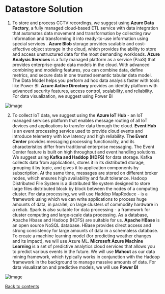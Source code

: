 # Datastore Solution

1. To store and process CCTV recordings, we suggest using **Azure Data Factory**, a fully managed cloud-based ETL service with data integration that automates data movement and transformation by collecting raw information and transforming it into ready-to-use information using special services . 
**Azure Blob** storage provides scalable and cost-effective object storage in the cloud, which provides the ability to store and access unstructured data for the most demanding workloads. 
**Azure Analysis Services** is a fully managed platform as a service (PaaS) that provides enterprise-grade data models in the cloud. With advanced combining and modeling features, you can combine data, define metrics, and secure data in one trusted semantic tabular data model. The Data Model helps you perform ad hoc data analysis faster with tools like Power BI. 
**Azure Active Directory** provides an identity platform with advanced security features, access control, scalability, and reliability. For data visualization, we suggest using Power BI


![image](https://user-images.githubusercontent.com/58341842/151186813-3989ed15-cb1f-47ad-98d4-79c36fb2c345.png)

2. To collect IoT data, we suggest using the **Azure IoT Hub** - an IoT managed services platform that enables message routing of all IoT devices and applications to transfer data through the cloud. 
**Event Hub** is an event processing service used to provide cloud events and introduce telemetry with low latency and high reliability. 
**The Event Center** provides messaging processing functionality, and its characteristics differ from traditional enterprise messaging. The Event Center feature is built on high throughput and event handling solutions. 
We suggest using **Kafka and Haddop (HDFS)** for data storage. Kafka collects data from applications, stores it in its distributed storage, grouping it by topic, and gives it to application components by subscription. At the same time, messages are stored on different broker nodes, which ensures high availability and fault tolerance. Hadoop Distributed File System is a distributed file system designed to store large files distributed block by block between the nodes of a computing cluster. For data processing, we will use Haddop MapReduce - is a framework using which we can write applications to process huge amounts of data, in parallel, on large clusters of commodity hardware in a reliab. Spark is also suitable for data processing - a framework for cluster computing and large-scale data processing.
As a database, Apache Hbase and Hadoop (HDFS) are suitable for us.
**Apache HBase** is an open source NoSQL database. HBase provides direct access and strong consistency for large amounts of data in a schemaless database. To create a machine learning model (for predicting weather changes and its impact), we will use Azure ML. 
**Microsoft Azure Machine Learning** is a set of predictive analytics cloud services that allows you to predict various events in the future. 
We will use **Mahout** as our data mining framework, which typically works in conjunction with the Hadoop framework in the background to manage massive amounts of data. For data visualization and predictive models, we will use **Power BI**

![image](https://user-images.githubusercontent.com/58341842/151187082-82e554fa-ac2e-4050-8775-a64f44c96801.png)

[Back to contents](../README.md)
